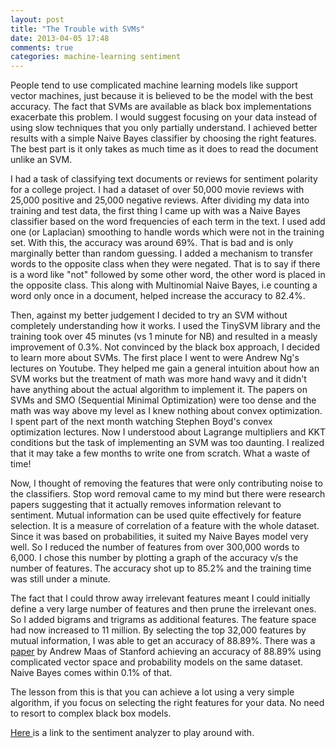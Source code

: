 ```yaml
---
layout: post
title: "The Trouble with SVMs"
date: 2013-04-05 17:48
comments: true
categories: machine-learning sentiment
---
```

<p>People tend to use complicated machine learning models like support vector machines, just because it is believed to be the model with the best accuracy. The fact that SVMs are available as black box implementations exacerbate this problem. I would suggest focusing on your data instead of using slow techniques that you only partially understand. I achieved better results with a simple Naive Bayes classifier by choosing the right features. The best part is it only takes as much time as it does to read the document unlike an SVM.</p>
<p>I had a task of classifying text documents or reviews for sentiment polarity for a college project. I had a dataset of over 50,000 movie reviews with 25,000 positive and 25,000 negative reviews. After dividing my data into training and test data, the first thing I came up with was a Naive Bayes classifier based on the word frequencies of each term in the text. I used add one (or Laplacian) smoothing to handle words which were not in the training set. With this, the accuracy was around 69%. That is bad and is only marginally better than random guessing. I added a mechanism to transfer words to the opposite class when they were negated. That is to say if there is a word like "not" followed by some other word, the other word is placed in the opposite class. This along with Multinomial Naive Bayes, i.e counting a word only once in a document, helped increase the accuracy to 82.4%.</p>
<p>Then, against my better judgement I decided to try an SVM without completely understanding how it works. I used the TinySVM library and the training took over 45 minutes (vs 1 minute for NB) and resulted in a measly improvement of 0.3%. Not convinced by the black box approach, I decided to learn more about SVMs. The first place I went to were Andrew Ng's lectures on Youtube. They helped me gain a general intuition about how an SVM works but the treatment of math was more hand wavy and it didn't have anything about the actual algorithm to implement it. The papers on SVMs and SMO (Sequential Minimal Optimization) were too dense and the math was way above my level as I knew nothing about convex optimization. I spent part of the next month watching Stephen Boyd's convex optimization lectures. Now I understood about Lagrange multipliers and KKT conditions but the task of implementing an SVM was too daunting. I realized that it may take a few months to write one from scratch. What a waste of time!</p>
<p>Now, I thought of removing the features that were only contributing noise to the classifiers. Stop word removal came to my mind but there were research papers suggesting that it actually removes information relevant to sentiment. Mutual information can be used quite effectively for feature selection. It is a measure of correlation of a feature with the whole dataset. Since it was based on probabilities, it suited my Naive Bayes model very well. So I reduced the number of features from over 300,000 words to 6,000. I chose this number by plotting a graph of the accuracy v/s the number of features. The accuracy shot up to 85.2% and the training time was still under a minute.&nbsp;</p>
<p>The fact that I could throw away irrelevant features meant I could initially define a very large number of features and then prune the irrelevant ones. So I added bigrams and trigrams as additional features. The feature space had now increased to 11 million. By selecting the top 32,000 features by mutual information, I was able to get an accuracy of 88.89%. There was a <a href="http://ai.stanford.edu/~amaas/papers/wvSent_acl2011.pdf">paper</a> by Andrew Maas of Stanford achieving an accuracy of 88.89% using complicated vector space and probability models on the same dataset. Naive Bayes comes within 0.1% of that.</p>
<p>The lesson from this is that you can achieve a lot using a very simple algorithm, if you&nbsp;focus on selecting the right features for your data. No need to resort to complex black box models.</p>

<p> <a href="http://sentiment.vivekn.com"> Here </a> is a link to the sentiment analyzer to play around with. </p>